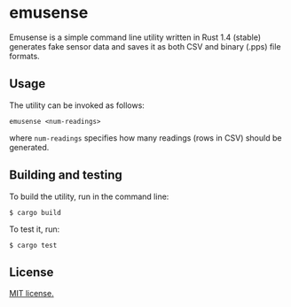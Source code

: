 # emusense

Emusense is a simple command line utility written in Rust 1.4 (stable)
generates fake sensor data and saves it as both CSV and binary (.pps) file
formats.

## Usage

The utility can be invoked as follows:

```
emusense <num-readings>
```

where `num-readings` specifies how many readings (rows in CSV) should be
generated.

## Building and testing

To build the utility, run in the command line:

```
$ cargo build
```

To test it, run:

```
$ cargo test
```

## License

[MIT license.](LICENSE.md)
